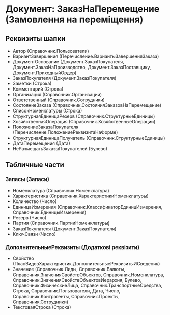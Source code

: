 ﻿# Документ: ЗаказНаПеремещение (Замовлення на переміщення)

## Реквизиты шапки

- Автор (Справочник.Пользователи)
- ВариантЗавершения (Перечисление.ВариантыЗавершенияЗаказа)
- ДокументОснование (Документ.ЗаказПокупателя, Документ.ЗаказНаПроизводство, Документ.ЗаказПоставщику, Документ.ПриходныйОрдер)
- ЗаказПокупателя (Документ.ЗаказПокупателя)
- Заметки (Строка)
- Комментарий (Строка)
- Организация (Справочник.Организации)
- Ответственный (Справочник.Сотрудники)
- СостояниеЗаказа (Справочник.СостоянияЗаказовНаПеремещение)
- СписокНоменклатуры (Строка)
- СтруктурнаяЕдиницаРезерв (Справочник.СтруктурныеЕдиницы)
- ХозяйственнаяОперация (Справочник.ХозяйственныеОперации)
- ПоложениеЗаказаПокупателя (Перечисление.ПоложениеРеквизитаНаФорме)
- СтруктурнаяЕдиницаПолучатель (Справочник.СтруктурныеЕдиницы)
- ДатаПеремещения (Дата)
- НеРазмещатьЗаказыПокупателей (Булево)

## Табличные части

### Запасы (Запаси)

- Номенклатура (Справочник.Номенклатура)
- Характеристика (Справочник.ХарактеристикиНоменклатуры)
- Количество (Число)
- ЕдиницаИзмерения (Справочник.КлассификаторЕдиницИзмерения, Справочник.ЕдиницыИзмерения)
- Резерв (Число)
- Партия (Справочник.ПартииНоменклатуры)
- ЗаказПокупателя (Документ.ЗаказПокупателя)
- КлючСвязи (Число)

### ДополнительныеРеквизиты (Додаткові реквізити)

- Свойство (ПланВидовХарактеристик.ДополнительныеРеквизитыИСведения)
- Значение (Справочник.Лиды, Справочник.Валюты, Справочник.ЗначенияСвойствОбъектов, Справочник.Номенклатура, Справочник.ЗначенияСвойствОбъектовИерархия, Булево, Справочник.ФизическиеЛица, Справочник.ТранспортныеСредства, Строка, Справочник.Пользователи, Дата, Число, Справочник.Контрагенты, Справочник.Проекты, Справочник.Сотрудники)
- ТекстоваяСтрока (Строка)

